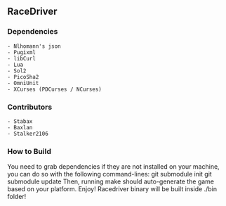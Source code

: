 
## RaceDriver ##

### Dependencies ###

	- Nlhomann's json
	- Pugixml
	- libCurl
	- Lua
	- Sol2
	- PicoSha2
	- OmniUnit
	- XCurses (PDCurses / NCurses)

### Contributors ###

	- Stabax
	- Baxlan
	- Stalker2106

### How to Build ###

You need to grab dependencies if they are not installed on your machine,
you can do so with the following command-lines:
    git submodule init
		git submodule update
Then, running make should auto-generate the game based on your platform.
Enjoy! Racedriver binary will be built inside ./bin folder!
